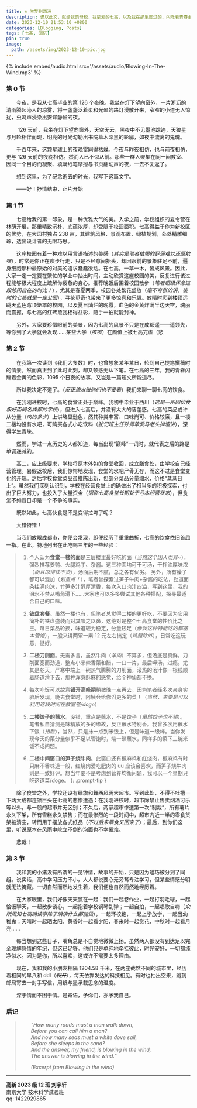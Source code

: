 ```yaml
---
title: ☘️ 吹梦到西洲
description: 谨以此文，献给我的母校，我挚爱的七高，以及我在那里度过的，闪烁着青春金黄色耀眼光芒的 1095 个日与夜。
date: 2023-12-10 21:53:10 +0800
categories: [Blogging, Posts]
tags: [七高, 回忆]
pin: true
image:
  path: /assets/img/2023-12-10-pic.jpg
---
```


{% include embed/audio.html src='/assets/audio/Blowing-In-The-Wind.mp3' %}

### **第 0 节**
&emsp;&emsp;今夜，是我从七高毕业的第 126 个夜晚。我坐在灯下望向窗外，一片淅沥的清雨腾起沁人的凉雾，将一盏盏泛着柔和光晕的路灯漫散开来，窄窄的小道无人惊扰，虫鸣声浸染出安详静谧的夜。

&emsp;&emsp; 126 天前，我坐在灯下望向窗外，天空无云，黑夜中不见墨池踪迹，天狼星与月轮相伴而现，明亮的月光勾勒出书院草木深黑的轮廓，如夜中流离的鬼魂。

&emsp;&emsp;千百年来，这颗星球上的夜晚雷同得枯燥。今夜与昨夜相仿，也与前夜相仿，更与 126 天前的夜晚相仿。然而人已不似从前。那些一群人聚集在同一间教室、因同一个目的而凝聚、填满纸笔摩擦与书页翻动声的夜，一去不复返了。

&emsp;&emsp;想到这里，为了纪念逝去的时光，我写下这篇文字。

&emsp;&emsp;——好！抒情结束，正片开始

### **第 1 节**
&emsp;&emsp;七高给我的第一印象，是一种优雅大气的美。入学之前，学校组织的夏令营在林荫开展，那里精致沉朴、底蕴浓厚，却受限于校园面积。七高得益于作为新校区的优势，在大园村独占 238 亩，其建筑风格、景观布置、绿植规划，处处精雕细琢，透出设计者的无限巧思。

&emsp;&emsp;这座校园有着一种难以用言语描述的美感（*其实是笔者枯竭的辞藻难以还原欸嘿*），时常是你正在疾步行走，只是不经意间抬头，却因眼前的景象驻足不前，遍身细胞那种最原始的对美的追求蠢蠢欲动。在七高，一草一木，皆成风景。因此，大家一定一定要在繁忙的学业中抽出时间，主动欣赏这座校园的美，反复进行该过程能够极大程度上疏解你疲惫的身心。推荐晚饭后围着校园散步（*笔者超级怀念这段悠闲自在的时光！*），尤其是春夏两季，校园各处繁花盛放（*毫不夸张的讲，彼时的七高就是一座公园*），寻花觅奇也带来了更多惊喜和乐趣。放晴时爬到楼顶远眺天蓝色穹顶笼罩的校园，以及夏日灿烂的晚霞，血色的金黄炸满半边天空，瑰丽而震撼，与七高的红砖黛瓦相得益彰，随手一拍就能封神。

&emsp;&emsp;另外，大家要珍惜眼前的美景，因为七高的风景不只是在成都遥——遥领先，等你到了大学就会发现……某些大学（*咳咳*）在颜值上被七高完虐（悲

### **第 2 节**
&emsp;&emsp;在我第一次读到《我们大多数》时，也曾想象某年某日，轮到自己提笔撰稿时的情景。然而真正到了此时此刻，却又顿感无从下笔。在七高的三年，我的青春闪耀着金黄的色彩，1095 个日夜的故事，又岂是一篇短文所能道尽。

&emsp;&emsp;所以我决定不道了。（~~*反正流水账你们也不爱看*~~）我们来聊一聊七高的饮食。

&emsp;&emsp;在我刚进校时，七高的食堂正处于巅峰。我初中毕业于西川（*这是一所因伙食极好而闻名成都的学校*），但进入七高后，并没有太大的落差感。七高的菜品或许从分量（*肉的多少*）上讲略显逊色，然其种类丰富、口味尚可、价格较廉，且一楼二楼均设有水吧，可购买各式小吃饮料（*犹记班主任孙师挚爱马老头掉渣饼*），深得学生青睐。

&emsp;&emsp;然而，学过一点历史的人都知道，每当出现“巅峰”一词时，就代表之后的路是单调递减的。

&emsp;&emsp;高二，应上级要求，学校将原本外包的食堂收回，成立膳食处，由学校自己经营管理。暑假返校后，我们惊愕地发现，食堂的水吧尸骨无存，而这不过是食堂变化的开端。之后学校食堂菜品虽推陈出新，但部分菜品分量缩水，价格“蒸蒸日上”。虽然我们深刻认识到，学校在经营食堂上的确做出了相当多的积极探索，付出了巨大努力，也投入了大量资金（*据称七高食堂长期处于亏本经营状态*），但食堂不如昔日却是一个不争的事实。

&emsp;&emsp;既然如此，七高伙食是不是变得拉垮了呢？

&emsp;&emsp;大错特错！

&emsp;&emsp;当我们放眼成都市，你便会发现，即便经历了重重曲折，七高的饮食依旧首屈一指。在此，特地列出在此吃喝三年的一些经验：

> 1. 个人认为**食堂一楼的面**是三层楼里最好吃的面（*当然这个因人而异~*），强烈推荐姜鸭、火腿鸡丁、杂酱。这三种面均可干可汤，干拌油厚味浓（*而且凉得快不烫*），汤面后期不腻，总之各有优劣。
另外，所有臊子都可以混加（*划重点！*），笔者曾探索过笋子牛肉+杂酱的吃法，劲道面条挂满肉沫，竹笋多汁醇厚清香，每次入口肉汁四溢，写到这里，我的泪水不禁从嘴角滑下……大家也可以多多尝试其他各种搭配，探寻最适合自己的口味。
>
> 2. **铁盘套餐**。虽然一楼也有，但笔者总觉得二楼的更好吃，不要因为它用简朴的铁盘盛装而对其嗤之以鼻，这绝对是整个七高食堂的性价比之王。每日菜品轮换，味道较为稳定，分量较足（*像我这种特能吃的都基本管饱*），一般来讲两荤一素 12 元左右搞定（*鸡腿除外*），日常吃这玩意，挺好。
>
> 3. **二楼刀削面**。无需多言，虽然牛肉（*羊肉*）不算多，但汤底是真鲜，刀削面宽而劲道，整点小米辣香菜和醋，一口一片，最后呷汤，过瘾。尤其是冬天，严寒中端上一碗热气腾腾的刀削面，滚热的汤汁像一根线顺着肠道滑下去，那种浑身酥麻的感觉，给个神仙都不换。 
>  
> 4. 每次吃饭可以故意**错开高峰期**稍微晚一点再去，因为笔者经多次亲身实验后发现，晚去食堂时，阿姨会给你舀更多的菜！（*当然，主要是可以利用这段时间在教室卷/doge*）  
>
> 5. **二楼饺子的蘸水**。没错，重点是蘸水，不是饺子（*虽然饺子也不错*）。笔者私自猜测是味精放的多的缘故，反正蘸水特别香。我曾多次用蘸水下饭（*捂脸*），当然，只是抹一点到米饭上，但是味道一级棒。当你发现今天的菜分量似乎不足以管饱时，端一碟蘸水，同样多的菜下三碗米饭不成问题。
>
> 6. **二楼中间窗口的笋子烧牛肉**。此窗口还有椒麻鸡和红烧肉，椒麻鸡有时只麻不香味道一般，红烧肉爱吃肥肉的 uu 应该会喜欢，而笋子烧牛肉则是一致好评。想当年要不是考虑到营养均衡问题，我可以一个星期只吃这道菜/doge。
{: .prompt-tip }

&emsp;&emsp;除了食堂之外，学校还设有绿旗和舞西风两大超市。写到此处，不得不吐槽一下两大成都连锁巨头在七高的悲惨遭遇：在我刚进校时，超市除禁止售卖烟酒可乐等以外，与一般的超市并无区别；不久后，两家超市惨遭第一次“制裁”，所有薯片永久下架，所有雪糕永久禁售；而在最惨烈的一段时间中，超市内近一半的零食货架被清空，转而用于摆放各式纸品（*不过后来零食又回来了*）；最后，到你们这里，听说原本在风雨中屹立不倒的泡面也不幸罹难。

&emsp;&emsp;悲哉！

### **第 3 节**
&emsp;&emsp;我和我的小猪没有所谓的一见钟情，故事的开始，只是因为碰巧被分到了同组。说实话，高中学习压力不小，人人都说要心无旁骛专注学习，但某些情感分明就无法掩藏。一切自然而然地发生着，我们便也自然而然地经历着。

&emsp;&emsp;在大家眼里，我们好像天天腻在一起：我们一起卷作业，一起打羽毛球，一起恰饭聊天，一起散步谈心，一起抱着学校钢琴乱弹；一起自拍，一起唱歌自嗨（*众所周知七高朗读亭除了朗读什么都能做*），一起环校跑，一起上学放学，一起当幼稚鬼；天晴时一起晒太阳，黄昏时一起看夕阳，春来时一起赏花，中秋时一起看月亮……

&emsp;&emsp;每当想到这些日子，嘴角总是不自觉地微微上扬。虽然两人都没有到达足以完全理解感情的年纪，但这已足够。他们只是单纯地牵挂彼此，时光安好，一切都纯净似水。因为是你，所以喜欢，这或许不需要太多理由。

&emsp;&emsp;现在，我和我的小朋友相隔 1204.58 千米，在两座截然不同的城市里，经历着相同的早八和 ddl（~~*裂开*~~），每天依靠发达的科技相见。有时也抽出空来，跑到邮局寄去一封手写信，用纸与墨承载思念的温度。

&emsp;&emsp;深于情而不困于情。是寄语，予你们，亦予我自己。

### **后记**
>&emsp;&emsp;*“How many roads must a man walk down,  
&emsp;&emsp;Before you can call him a man?  
&emsp;&emsp;And how many seas must a white dove sail,  
&emsp;&emsp;Before she sleeps in the sand?  
&emsp;&emsp;And the answer, my friend, is blowing in the wind,  
&emsp;&emsp;The answer is blowing in the wind.”*  
>
>&emsp;&emsp;*(Excerpt from Blowing in the wind)*
  
---  

**高新 2023 级 12 班 刘宇轩**  
南京大学 技术科学试验班  
qq: 1422929865
